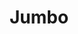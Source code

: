 ---
title: "Jumbo"
url: /santo-domingo-este/jumbo-carretera-matias-ramon-mella/
shop: grandes almacenes
---